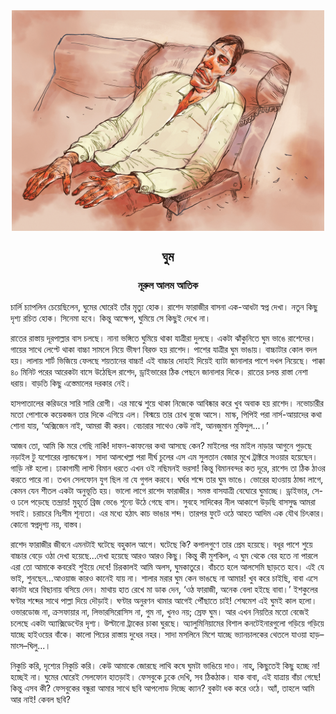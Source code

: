 <div align=center> <img align=center src='../images/prothomalo/ঘুম@নূরুল-আলম-আতিক.jpg' width=500px >

<h2 align=center>ঘুম</h4><h3 align=center>নূরুল আলম আতিক</h3>
</div>

চার্লি চ্যাপলিন চেয়েছিলেন, ঘুমের ঘোরেই তাঁর মৃত্যু হোক। রাশেদ ফারাজীর বাসনা এক-আধটা স্বপ্ন দেখা। নতুন কিছু দৃশ্য রচিত হোক। সিনেমা হবে। কিন্তু আক্ষেপ, ঘুমিয়ে সে কিছুই দেখে না।

রাতের রাস্তায় দূরপাল্লার বাস চলছে। নানা ভঙ্গিতে ঘুমিয়ে থাকা যাত্রীরা দুলছে। একটা ঝাঁকুনিতে ঘুম ভাঙে রাশেদের। গায়ের সাথে লেপ্টে থাকা বাচ্চা সামলে নিয়ে ভীষণ বিরক্ত হয় রাশেদ। পাশের যাত্রীর ঘুম ভাঙায়। বাচ্চাটার কোল বদল হয়। লালায় শার্ট ভিজিয়ে ফেলছে শয়তানের বাচ্চা! এই বাচ্চার দোহাই দিয়েই ব্যাটা জানালার পাশে দখল নিয়েছে। পাক্কা ৪০ মিনিট পরের আরেকটা বাসে উঠেছিল রাশেদ, ড্রাইভারের ঠিক পেছনে জানালার দিকে। রাতের চলন্ত রাস্তা নেশা ধরায়। বাড়তি কিছু এস্তেমালের দরকার নেই।

হাসপাতালের করিডরে সারি সারি রোগী। এর মাঝে শুয়ে থাকা নিজেকে আবিষ্কার করে খুব অবাক হয় রাশেদ। নভোচারীর মতো পোশাকে কয়েকজন তার দিকে এগিয়ে এল। বিস্ময়ে তার চোখ বুজে আসে। মাস্ক, পিপিই পরা নার্স-আয়াদের কথা শোনা যায়, ‘অক্সিজেন নাই, আমরা কী করব। বেচারার সাথেও কেউ নাই, আনজুমান মুফিদুল...।’

আজব তো, আমি কি মরে গেছি নাকি! দাফন-কাফনের কথা আসছে কেন? মাইলের পর মাইল নাড়ার আগুনে পুড়ছে নড়াইল টু যশোরের ল্যান্ডস্কেপ। সাদা আলখেল্লা পরা দীর্ঘ চুলের এস এম সুলতান বেজার মুখে ট্রাক্টরে সওয়ার হয়েছেন। গাড়ি নষ্ট হলো। ঢাকাগামী লাস্ট বিমান ধরতে এখন ওই নছিমনই ভরসা! কিন্তু বিমানবন্দর কত দূরে, রাশেদ তা ঠিক ঠাওর করতে পারে না। তখন সেলফোন যুগ ছিল না যে গুগল করবে। ঘর্ঘর শব্দে তার ঘুম ভাঙে। ভোরের হাওয়ায় ঠান্ডা লাগে, কেমন যেন শীতল একটা অনুভূতি হয়। ভালো লাগে রাশেদ ফারাজীর। সমস্ত বাসযাত্রী বেঘোরে ঘুমাচ্ছে। ড্রাইভার, সে-ও ঢলে পড়েছে তন্দ্রায়! মুহূর্তে ব্রিজ ভেঙে শূন্যে উঠে গেছে বাস। সুবহে সাদিকের নীল আকাশে উড়ছি বাসসুদ্ধ আমরা সবাই। চরাচরে নিঃসীম শূন্যতা। এর মধ্যে হঠাৎ কাচ ভাঙার শব্দ। তারপর ফুটে ওঠে আহত আদিম এক যৌথ চিৎকার। কোনো স্বপ্নদৃশ্য নয়, বাস্তব।

রাশেদ ফারাজীর জীবনে এমনটাই ঘটেছে বহুকাল আগে। ঘটেছে কি? কপালগুণে তার প্রেম হয়েছে। বধূর পাশে শুয়ে বাচ্চার বেড়ে ওঠা দেখা হয়েছে...দেখা হয়েছে আরও আরও কিছু। কিন্তু কী মুশকিল, এ ঘুম থেকে বের হতে না পারলে এরা তো আমাকে কবরেই শুইয়ে দেবে! চিরকালই আমি অলস, ঘুমকাতুরে। বাঁচতে হলে আলসেমি ছাড়তে হবে। এই যে ভাই, শুনছেন...আওয়াজ কারও কানেই যায় না। শালার মরার ঘুম কেন ভাঙছে না আমার! খুব করে চাইছি, বাবা এসে কানটা ধরে বিছানায় বসিয়ে দেন। মাথায় হাত রেখে মা ডাক দেন, ‘ওঠ ফারাজী, অনেক বেলা হইছে বাবা।’ ইশকুলের ঘণ্টার শব্দের সাথে পাল্লা দিয়ে দৌড়াই। ঘণ্টার অনুরণন থামার আগেই পৌঁছাতে চাই! শেষমেশ এই ঘুমই কাল হলো। ওভারডোজ না, ক্রসফায়ার না, লিভারসিরোসিস না, গুম না, খুনও নয়; স্রেফ ঘুম। আর এখন নিয়তির মতো বেজেই চলেছে একটা অ্যাক্সিডেন্টের দৃশ্য। উল্টানো ট্রাকের চাকা ঘুরছে। অ্যালুমিনিয়ামের বিশাল কনটেইনারগুলো গড়িয়ে গড়িয়ে যাচ্ছে হাইওয়ের বাঁকে। কালো পিচের রাস্তায় দুধের নহর। সাদা মসলিনে মিশে যাচ্ছে ভ্যানচালকের থেতলে যাওয়া হাড়–মাংস–ঘিলু...।

নিকুচি করি, দৃশ্যের নিকুচি করি। কেউ আমাকে জোরছে লাথি কষে ঘুমটা ভাঙিয়ে দাও। নাহ্‌, কিছুতেই কিছু হচ্ছে না! হচ্ছেই না। ঘুমের ঘোরেই সেলফোন হাতড়াই। ফেসবুকে ঢুকে দেখি, সব ঠিকঠাক। যাক বাবা, এই যাত্রায় বাঁচা গেছে! কিন্তু এসব কী? ফেসবুকের বন্ধুরা আমার সাথে ছবি আপলোড দিচ্ছে ক্যান? বুকটা ধক করে ওঠে। অ্যাঁ, তাহলে আমি আর নাই! কেবল ছবি?

